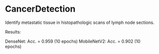 # CancerDetection
Identify metastatic tissue in histopathologic scans of lymph node sections.


Results: 

DenseNet: Acc. = 0.959 (10 epochs)
MobileNetV2: Acc. = 0.902 (10 epochs)
